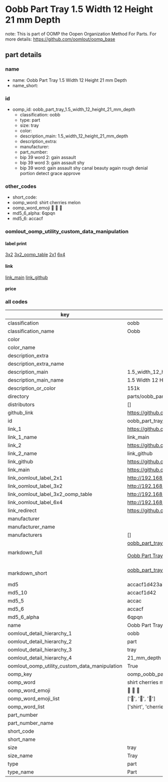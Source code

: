 # Oobb Part Tray 1.5 Width 12 Height 21 mm Depth  

note: This is part of OOMP the Oopen Organization Method For Parts. For more details: https://github.com/oomlout/oomp_base

##  part details
  







### name
* name: Oobb Part Tray 1.5 Width 12 Height 21 mm Depth
* name_short: 
### id
* oomp_id: oobb_part_tray_1.5_width_12_height_21_mm_depth
  * classification: oobb
  * type: part
  * size: tray
  * color: 
  * description_main: 1.5_width_12_height_21_mm_depth
  * description_extra: 
  * manufacturer: 
  * part_number: 
  * bip 39 word 2: gain assault
  * bip 39 word 3: gain assault shy
  * bip 39 word: gain assault shy canal beauty again rough denial portion detect grace approve

### other_codes
* short_code: 
* oomp_word: shirt cherries melon
* oomp_word_emoji :shirt: :cherries: :melon:
* md5_6_alpha: 6qpqn
* md5_6: accacf






### oomlout_oomp_utility_custom_data_manipulation
#### label print
[3x2](http://192.168.1.245:1112/?label=oomp%206qpqn)
[3x2_oomp_table](http://192.168.1.108:1112/?label=oomp%206qpqn)
[2x1](http://192.168.1.242:1112/?label=oomp%206qpqn)
[6x4](http://192.168.1.55:1112/?label=oomp%206qpqn)    

#### link

[link_main](https://github.com/oomlout/oomlout_oomp_version_1_messy/tree/main/parts/oobb_part_tray_1.5_width_12_height_21_mm_depth) [link_github](https://github.com/oomlout/oomlout_oomp_version_1_messy/tree/main/parts/oobb_part_tray_1.5_width_12_height_21_mm_depth)                             

#### price







### all codes 
| key | value |  
| --- | --- |  
| classification | oobb |  
| classification_name | Oobb |  
| color |  |  
| color_name |  |  
| description_extra |  |  
| description_extra_name |  |  
| description_main | 1.5_width_12_height_21_mm_depth |  
| description_main_name | 1.5 Width 12 Height 21 mm Depth |  
| description_or_color | 151k |  
| directory | parts/oobb_part_tray_1.5_width_12_height_21_mm_depth |  
| distributors | [] |  
| github_link | https://github.com/oomlout/oomlout_oomp_part_src/tree/main/parts/oobb_part_tray_1.5_width_12_height_21_mm_depth |  
| id | oobb_part_tray_1.5_width_12_height_21_mm_depth |  
| link_1 | https://github.com/oomlout/oomlout_oomp_version_1_messy/tree/main/parts/oobb_part_tray_1.5_width_12_height_21_mm_depth |  
| link_1_name | link_main |  
| link_2 | https://github.com/oomlout/oomlout_oomp_version_1_messy/tree/main/parts/oobb_part_tray_1.5_width_12_height_21_mm_depth |  
| link_2_name | link_github |  
| link_github | https://github.com/oomlout/oomlout_oomp_version_1_messy/tree/main/parts/oobb_part_tray_1.5_width_12_height_21_mm_depth |  
| link_main | https://github.com/oomlout/oomlout_oomp_version_1_messy/tree/main/parts/oobb_part_tray_1.5_width_12_height_21_mm_depth |  
| link_oomlout_label_2x1 | http://192.168.1.242:1112/?label=oomp%206qpqn |  
| link_oomlout_label_3x2 | http://192.168.1.245:1112/?label=oomp%206qpqn |  
| link_oomlout_label_3x2_oomp_table | http://192.168.1.108:1112/?label=oomp%206qpqn |  
| link_oomlout_label_6x4 | http://192.168.1.55:1112/?label=oomp%206qpqn |  
| link_redirect | https://github.com/oomlout/oomlout_oomp_version_1_messy/tree/main/parts/oobb_part_tray_1.5_width_12_height_21_mm_depth |  
| manufacturer |  |  
| manufacturer_name |  |  
| manufacturers | [] |  
| markdown_full | [oobb_part_tray_1.5_width_12_height_21_mm_depth](none)<br>[](none)<br>[Oobb Part Tray 1.5 Width 12 Height 21 Mm Depth](none)<br><br> |  
| markdown_short | [oobb_part_tray_1.5_width_12_height_21_mm_depth](none)<br><br> |  
| md5 | accacf1d423a77881289d2118f0362f6 |  
| md5_10 | accacf1d42 |  
| md5_5 | accac |  
| md5_6 | accacf |  
| md5_6_alpha | 6qpqn |  
| name | Oobb Part Tray 1.5 Width 12 Height 21 mm Depth |  
| oomlout_detail_hierarchy_1 | oobb |  
| oomlout_detail_hierarchy_2 | part |  
| oomlout_detail_hierarchy_3 | tray |  
| oomlout_detail_hierarchy_4 | 21_mm_depth |  
| oomlout_oomp_utility_custom_data_manipulation | True |  
| oomp_key | oomp_oobb_part_tray_1.5_width_12_height_21_mm_depth |  
| oomp_word | shirt cherries melon |  
| oomp_word_emoji | :shirt: :cherries: :melon: |  
| oomp_word_emoji_list | [':shirt:', ':cherries:', ':melon:'] |  
| oomp_word_list | ['shirt', 'cherries', 'melon'] |  
| part_number |  |  
| part_number_name |  |  
| short_code |  |  
| short_name |  |  
| size | tray |  
| size_name | Tray |  
| type | part |  
| type_name | Part |  
